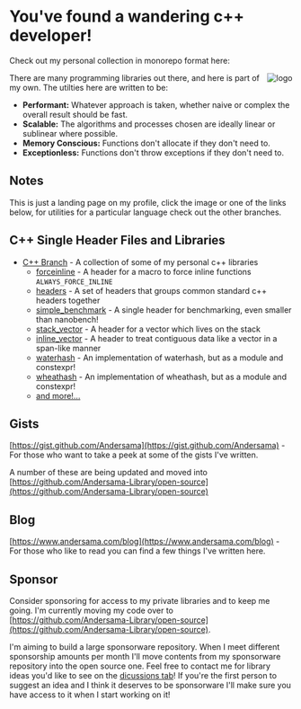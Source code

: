 You've found a wandering c++ developer!
=======================================
Check out my personal collection in monorepo format here:

<a href="https://github.com/Andersama-Library/open-source">
 <img style="float: right" alt="logo" src="https://github.com/Andersama/Andersama/assets/25020235/9a783e1b-9039-4b4e-b9e4-073d3344102a">
</a>
<!--<img alt="logo" src="https://github.com/Andersama-Library/licensed/assets/25020235/ca26c575-4cfe-4817-9a22-e0f6fe7de9d5" width="40%" style="float: right"></img>-->

There are many programming libraries out there, and here is part of my own. The utilties here are written to be:
* **Performant:** Whatever approach is taken, whether naive or complex the overall result should be fast.
* **Scalable:** The algorithms and processes chosen are ideally linear or sublinear where possible.
* **Memory Conscious:** Functions don't allocate if they don't need to.
* **Exceptionless:** Functions don't throw exceptions if they don't need to.

Notes
-----
This is just a landing page on my profile, click the image or one of the links below, for utilities for a particular language check out the other branches.

## C++ Single Header Files and Libraries
* [C++ Branch](https://github.com/Andersama-Library/open-source/tree/c%2B%2B) - A collection of some of my personal c++ libraries
  * [forceinline](https://github.com/Andersama-Library/open-source/tree/c%2B%2B/forceinline) - A header for a macro to force inline functions `ALWAYS_FORCE_INLINE`
  * [headers](https://github.com/Andersama-Library/open-source/tree/c%2B%2B/headers) - A set of headers that groups common standard c++ headers together
  * [simple_benchmark](https://github.com/Andersama-Library/open-source/tree/c%2B%2B/simple_benchmark) - A single header for benchmarking, even smaller than nanobench!
  * [stack_vector](https://github.com/Andersama-Library/open-source/tree/c%2B%2B/stack_vector) - A header for a vector which lives on the stack
  * [inline_vector](https://github.com/Andersama-Library/open-source/tree/c%2B%2B/inline_vector) - A header to treat contiguous data like a vector in a span-like manner
  * [waterhash](https://github.com/Andersama-Library/open-source/tree/c%2B%2B/waterhash) - An implementation of waterhash, but as a module and constexpr!
  * [wheathash](https://github.com/Andersama-Library/open-source/tree/c%2B%2B/wheathash) - An implementation of wheathash, but as a module and constexpr!
  * [and more!...](https://github.com/Andersama-Library/open-source/tree/c%2B%2B)

## Gists
[https://gist.github.com/Andersama](https://gist.github.com/Andersama) - For those who want to take a peek at some of the gists I've written.

A number of these are being updated and moved into [https://github.com/Andersama-Library/open-source](https://github.com/Andersama-Library/open-source)

## Blog
[https://www.andersama.com/blog](https://www.andersama.com/blog) - For those who like to read you can find a few things I've written here.

## Sponsor
Consider sponsoring for access to my private libraries and to keep me going. I'm currently moving my code over to [https://github.com/Andersama-Library/open-source](https://github.com/Andersama-Library/open-source). 

I'm aiming to build a large sponsorware repository. When I meet different sponsorship amounts per month I'll move contents from my sponsorware repository into the open source one. Feel free to contact me for library ideas you'd like to see on the [dicussions tab](https://github.com/Andersama-Library/open-source/discussions)! If you're the first person to suggest an idea and I think it deserves to be sponsorware I'll make sure you have access to it when I start working on it!
